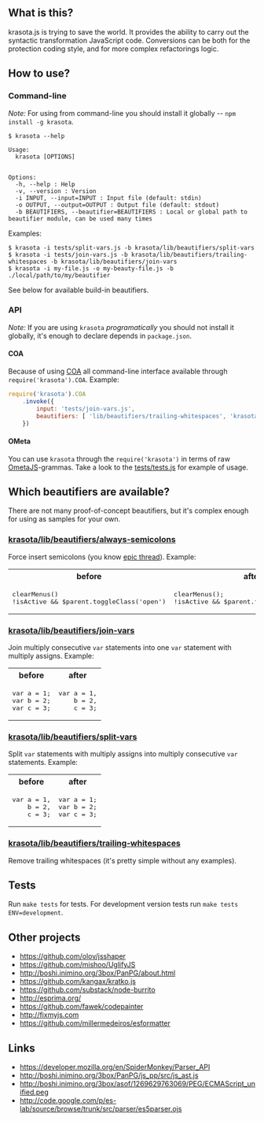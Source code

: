 ## What is this?

krasota.js is trying to save the world.
It provides the ability to carry out the syntactic transformation JavaScript code.
Conversions can be both for the protection coding style, and for more complex refactorings logic.

## How to use?

### Command-line

*Note:* For using from command-line you should install it globally -- `npm install -g krasota`.

```
$ krasota --help

Usage:
  krasota [OPTIONS]


Options:
  -h, --help : Help
  -v, --version : Version
  -i INPUT, --input=INPUT : Input file (default: stdin)
  -o OUTPUT, --output=OUTPUT : Output file (default: stdout)
  -b BEAUTIFIERS, --beautifier=BEAUTIFIERS : Local or global path to beautifier module, can be used many times
```

Examples:

```
$ krasota -i tests/split-vars.js -b krasota/lib/beautifiers/split-vars
$ krasota -i tests/join-vars.js -b krasota/lib/beautifiers/trailing-whitespaces -b krasota/lib/beautifiers/join-vars
$ krasota -i my-file.js -o my-beauty-file.js -b ./local/path/to/my/beautifier
```

See below for available build-in beautifiers.

### API

*Note:* If you are using `krasota` _programatically_ you should not install it globally, it's enough to declare depends in `package.json`.

#### COA

Because of using [COA](https://github.com/veged/coa/) all command-line interface available through `require('krasota').COA`.
Example:

```javascript
require('krasota').COA
    .invoke({
        input: 'tests/join-vars.js',
        beautifiers: [ 'lib/beautifiers/trailing-whitespaces', 'krasota/lib/beautifiers/join-vars' ]
    })
```

#### OMeta

You can use `krasota` through the `require('krasota')` in terms of raw [OmetaJS](https://github.com/veged/ometa-js/)-grammas.
Take a look to the [tests/tests.js](tests/tests.js#L11) for example of usage.

## Which beautifiers are available?

There are not many proof-of-concept beautifiers, but it's complex enough for using as samples for your own.

### [krasota/lib/beautifiers/always-semicolons](lib/beautifiers/always-semicolons.ometajs)
Force insert semicolons (you know [epic thread](https://github.com/twitter/bootstrap/issues/3057)).
Example:
<table>
<tr><th>before</th><th>after</th></tr>
<tr>
<td>

<pre>
clearMenus()
!isActive && $parent.toggleClass('open')
</pre>

</td>
<td>

<pre>
clearMenus();
!isActive && $parent.toggleClass('open');
</pre>

</td>
</tr>
</table>


### [krasota/lib/beautifiers/join-vars](lib/beautifiers/join-vars.ometajs)
Join multiply consecutive `var` statements into one `var` statement with multiply assigns.
Example:
<table>
<tr><th>before</th><th>after</th></tr>
<tr>
<td>

<pre>
var a = 1;
var b = 2;
var c = 3;
</pre>

</td>
<td>

<pre>
var a = 1,
    b = 2,
    c = 3;
</pre>

</td>
</tr>
</table>


### [krasota/lib/beautifiers/split-vars](lib/beautifiers/split-vars.ometajs)
Split `var` statements with multiply assigns into multiply consecutive `var` statements.
Example:
<table>
<tr><th>before</th><th>after</th></tr>
<tr>
<td>

<pre>
var a = 1,
    b = 2,
    c = 3;
</pre>

</td>
<td>

<pre>
var a = 1;
var b = 2;
var c = 3;
</pre>

</td>
</tr>
</table>


### [krasota/lib/beautifiers/trailing-whitespaces](lib/beautifiers/trailing-whitespaces.ometajs)
Remove trailing whitespaces (it's pretty simple without any examples).


## Tests

Run `make tests` for tests. For development version tests run `make tests ENV=development`.

## Other projects
* https://github.com/olov/jsshaper
* https://github.com/mishoo/UglifyJS
* http://boshi.inimino.org/3box/PanPG/about.html
* https://github.com/kangax/kratko.js
* https://github.com/substack/node-burrito
* http://esprima.org/
* https://github.com/fawek/codepainter
* http://fixmyjs.com
* https://github.com/millermedeiros/esformatter

## Links
* https://developer.mozilla.org/en/SpiderMonkey/Parser_API
* http://boshi.inimino.org/3box/PanPG/js_pp/src/js_ast.js
* http://boshi.inimino.org/3box/asof/1269629763069/PEG/ECMAScript_unified.peg
* http://code.google.com/p/es-lab/source/browse/trunk/src/parser/es5parser.ojs
